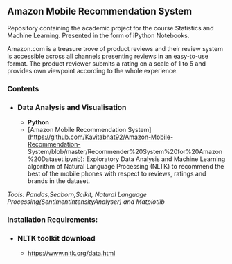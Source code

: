 ## Amazon Mobile Recommendation System

Repository containing the academic project for the course Statistics and Machine Learning. Presented in the form of iPython Notebooks.

Amazon.com is a treasure trove of product reviews and their review system is accessible across all channels presenting reviews in an easy-to-use format. The product reviewer submits a rating on a scale of 1 to 5 and provides own viewpoint according to the whole experience.

### Contents

- ### Data Analysis and Visualisation
  - __Python__
  - [Amazon Mobile Recommendation System](https://github.com/Kavitabhat92/Amazon-Mobile-Recommendation-
  System/blob/master/Recommender%20System%20for%20Amazon%20Dataset.ipynb): 
  Exploratory Data Analysis and Machine Learning algorithm of Natural Language Processing (NLTK)  to recommend the best of the mobile phones with respect to reviews, ratings and brands in the dataset. 
  
_Tools: Pandas,Seaborn,Scikit, Natural Language Processing(SentimentIntensityAnalyser) and Matplotlib_

### Installation Requirements:

- ### NLTK toolkit download
	- https://www.nltk.org/data.html
